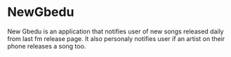 # NewGbedu

New Gbedu is an application that notifies user of new songs released daily from last fm release page. 
It also personaly notifies user if an artist on their phone releases a song too.
